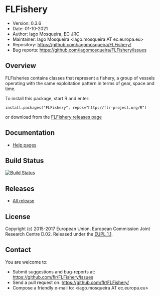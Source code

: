 # FLFishery

- Version: 0.3.6
- Date: 01-10-2021
- Author: Iago Mosqueira, EC JRC
- Maintainer: Iago Mosqueira <iago.mosqueira AT ec.europa.eu>
- Repository: <https://github.com/iagomosqueira/FLFishery/>
- Bug reports: <https://github.com/iagomosqueira/FLFishery/issues>

## Overview
FLFisheries contains classes that represent a fishery, a group of vessels operating with the same exploitation pattern in terms of gear, space and time.

To install this package, start R and enter:

	install.packages("FLFishery", repos="http://flr-project.org/R")

or download from the [FLFishery releases page](https://github.com/flr/FLFishery/releases/latest)

## Documentation
- [Help pages](http://flr-project.org/FLFishery)

## Build Status
[![Build Status](https://travis-ci.org/flr/FLFishery.svg?branch=master)](https://travis-ci.org/flr/FLFishery)

## Releases
- [All release](https://github.com/flr/FLFishery/releases/)

## License
Copyright (c) 2015-2017 European Union. European Commission Joint Research Centre D.02. Released under the [EUPL 1.1](https://joinup.ec.europa.eu/community/eupl/home).

## Contact
You are welcome to:

- Submit suggestions and bug-reports at: <https://github.com/flr/FLFishery/issues>
- Send a pull request on: <https://github.com/flr/FLFishery/>
- Compose a friendly e-mail to: <iago.mosqueira AT ec.europa.eu>
